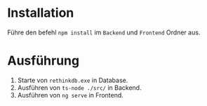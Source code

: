 # Installation

Führe den befehl `npm install` im `Backend` und `Frontend` Ordner aus.

# Ausführung

1. Starte von `rethinkdb.exe` in Database.
2. Ausführen von `ts-node ./src/` in Backend.
3. Ausführen von `ng serve` in Frontend.
